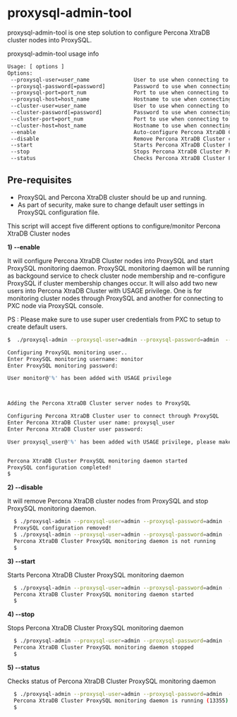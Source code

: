 proxysql-admin-tool
===================

proxysql-admin-tool is one step solution to configure Percona XtraDB cluster nodes into ProxySQL.

proxysql-admin-tool usage info

```bash
Usage: [ options ]
Options:
 --proxysql-user=user_name              User to use when connecting to the ProxySQL service
 --proxysql-password[=password]         Password to use when connecting to the ProxySQL service
 --proxysql-port=port_num               Port to use when connecting to the ProxySQL service
 --proxysql-host=host_name              Hostname to use when connecting to the ProxySQL service
 --cluster-user=user_name               User to use when connecting to the Percona XTraDB Cluster node
 --cluster-password[=password]          Password to use when connecting to the Percona XTraDB Cluster node
 --cluster-port=port_num                Port to use when connecting to the Percona XTraDB Cluster node
 --cluster-host=host_name               Hostname to use when connecting to the Percona XTraDB Cluster node
 --enable                               Auto-configure Percona XtraDB Cluster nodes into ProxySQL
 --disable                              Remove Percona XtraDB Cluster configurations from ProxySQL
 --start                                Starts Percona XTraDB Cluster ProxySQL monitoring daemon
 --stop                                 Stops Percona XtraDB Cluster ProxySQL monitoring daemon
 --status                               Checks Percona XtraDB Cluster ProxySQL monitoring daemon status.
```
Pre-requisites 
--------------
* ProxySQL and Percona XtraDB cluster should be up and running.
* As part of security, make sure to change default user settings in ProxySQL configuration file.

This script will accept five different options to configure/monitor Percona XtraDB Cluster nodes

  __1) --enable__

  It will configure Percona XtraDB Cluster nodes into ProxySQL and start ProxySQL monitoring daemon. ProxySQL monitoring daemon will be running as backgound service to check cluster node membership and re-configure ProxySQL if cluster membership changes occur.
  It will also add two new users into Percona XtraDB Cluster with USAGE privilege. One is for monitoring cluster nodes through ProxySQL and another for connecting to PXC node via ProxySQL console.

  PS : Please make sure to use super user credentials from PXC to setup to create default users.
```bash  
$  ./proxysql-admin --proxysql-user=admin --proxysql-password=admin  --proxysql-port=6032 --proxysql-host=127.0.0.1 --cluster-user=root --cluster-password=root --cluster-port=3306 --cluster-host=10.101.6.1 --enable

Configuring ProxySQL monitoring user..
Enter ProxySQL monitoring username: monitor
Enter ProxySQL monitoring password: 

User monitor@'%' has been added with USAGE privilege



Adding the Percona XtraDB Cluster server nodes to ProxySQL

Configuring Percona XtraDB Cluster user to connect through ProxySQL
Enter Percona XtraDB Cluster user name: proxysql_user
Enter Percona XtraDB Cluster user password: 

User proxysql_user@'%' has been added with USAGE privilege, please make sure to grant appropriate privileges


Percona XtraDB Cluster ProxySQL monitoring daemon started
ProxySQL configuration completed!
$
```
  __2) --disable__ 
  
  It will remove Percona XtraDB cluster nodes from ProxySQL and stop ProxySQL monitoring daemon.
```bash
  $ ./proxysql-admin --proxysql-user=admin --proxysql-password=admin  --proxysql-port=6032 --proxysql-host=127.0.0.1 --cluster-user=root --cluster-password=root --cluster-port=3306 --cluster-host=10.101.6.1 --disable
  ProxySQL configuration removed! 
  $ ./proxysql-admin --proxysql-user=admin --proxysql-password=admin  --proxysql-port=6032 --proxysql-host=127.0.0.1 --cluster-user=root --cluster-password=root --cluster-port=3306 --cluster-host=10.101.6.1 --status
  Percona XtraDB Cluster ProxySQL monitoring daemon is not running
  $ 
```
  __3) --start__ 
  
  Starts Percona XtraDB Cluster ProxySQL monitoring daemon
```bash
  $ ./proxysql-admin --proxysql-user=admin --proxysql-password=admin  --proxysql-port=6032 --proxysql-host=127.0.0.1 --cluster-user=root --cluster-password=root --cluster-port=3306 --cluster-host=10.101.6.1 --start
  Percona XtraDB Cluster ProxySQL monitoring daemon started
  $ 
```

  __4) --stop__
  
  Stops Percona XtraDB Cluster ProxySQL monitoring daemon
```bash
  $ ./proxysql-admin --proxysql-user=admin --proxysql-password=admin  --proxysql-port=6032 --proxysql-host=127.0.0.1 --cluster-user=root --cluster-password=root --cluster-port=3306 --cluster-host=10.101.6.1 --stop
  Percona XtraDB Cluster ProxySQL monitoring daemon stopped
  $ 
```
  __5) --status__
  
  Checks status of Percona XtraDB Cluster ProxySQL monitoring daemon
```bash
  $ ./proxysql-admin --proxysql-user=admin --proxysql-password=admin  --proxysql-port=6032 --proxysql-host=127.0.0.1 --cluster-user=root --cluster-password=root --cluster-port=3306 --cluster-host=10.101.6.1 --status
  Percona XtraDB Cluster ProxySQL monitoring daemon is running (13355)
  $ 
```

